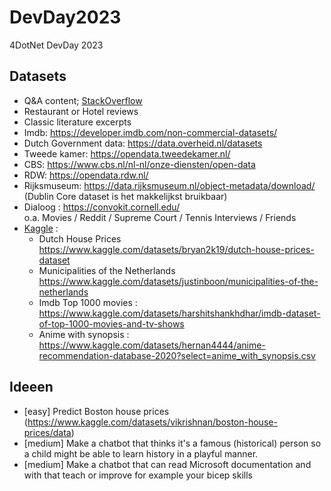 # DevDay2023

4DotNet DevDay 2023

## Datasets

* Q&A content; [StackOverflow](https://archive.org/details/stackexchange)
* Restaurant or Hotel reviews
* Classic literature excerpts
* Imdb: <https://developer.imdb.com/non-commercial-datasets/>
* Dutch Government data: <https://data.overheid.nl/datasets>
* Tweede kamer: <https://opendata.tweedekamer.nl/>
* CBS: <https://www.cbs.nl/nl-nl/onze-diensten/open-data>
* RDW: <https://opendata.rdw.nl/>
* Rijksmuseum: <https://data.rijksmuseum.nl/object-metadata/download/> (Dublin Core dataset is het makkelijkst bruikbaar)
* Dialoog : <https://convokit.cornell.edu/>  
  o.a. Movies / Reddit / Supreme Court / Tennis Interviews / Friends
* [Kaggle](https://www.kaggle.com/datasets) :
  * Dutch House Prices <https://www.kaggle.com/datasets/bryan2k19/dutch-house-prices-dataset>
  * Municipalities of the Netherlands
   <https://www.kaggle.com/datasets/justinboon/municipalities-of-the-netherlands>
  * Imdb Top 1000 movies : <https://www.kaggle.com/datasets/harshitshankhdhar/imdb-dataset-of-top-1000-movies-and-tv-shows>
  * Anime with synopsis : <https://www.kaggle.com/datasets/hernan4444/anime-recommendation-database-2020?select=anime_with_synopsis.csv>

## Ideeen

* [easy] Predict Boston house prices (<https://www.kaggle.com/datasets/vikrishnan/boston-house-prices/data>)
* [medium] Make a chatbot that thinks it's a famous (historical) person so a child might be able to learn history in a playful manner.
* [medium] Make a chatbot that can read Microsoft documentation and with that teach or improve for example your bicep skills
